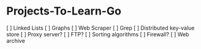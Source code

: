 # Projects-To-Learn-Go

[ ] Linked Lists
[ ] Graphs
[ ] Web Scraper
[ ] Grep
[ ] Distributed key-value store
[ ] Proxy server?
[ ] FTP?
[ ] Sorting algorithms
[ ] Firewall?
[ ] Web archive